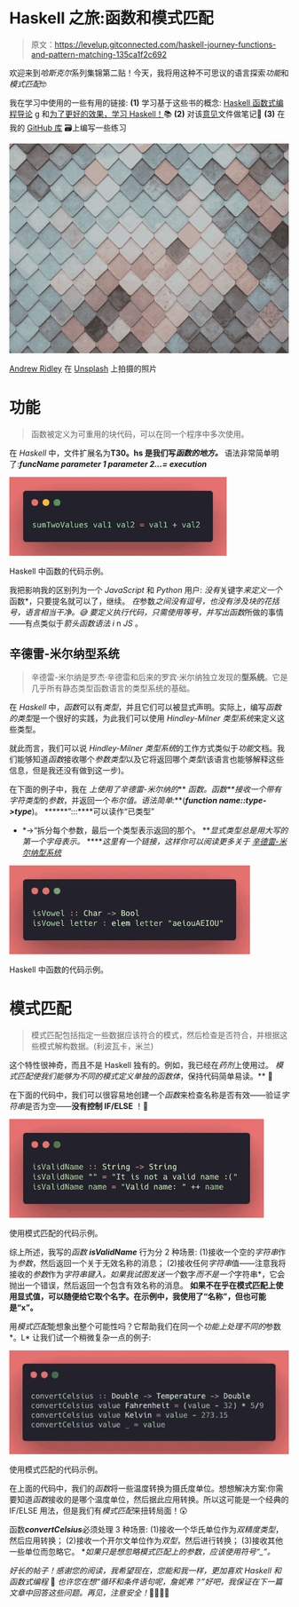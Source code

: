 # Haskell 之旅:函数和模式匹配

> 原文：<https://levelup.gitconnected.com/haskell-journey-functions-and-pattern-matching-135ca1f2c692>

欢迎来到*哈斯克尔*系列集锦第二贴！今天，我将用这种不可思议的语言探索*功能*和*模式匹配*🤓

我在学习中使用的一些有用的链接:
**(1)** 学习基于这些书的概念: [Haskell 函数式编程导论](https://www.casadocodigo.com.br/products/livro-haskell) g 和[为了更好的效果，学习 Haskell！](http://learnyouahaskell.com/chapters)📚
**(2)** 对该[意见](https://www.notion.so/Haskell-29aac2ea56274d67bde03a529e8e4f09)文件做笔记📝
**(3)** 在我的 [GitHub 库](https://github.com/jennifertakagi/haskell-projects-study) 🗃上编写一些练习

![](img/6b0fd74b86df04304cedc3384effb67f.png)

[Andrew Ridley](https://unsplash.com/@aridley88?utm_source=medium&utm_medium=referral) 在 [Unsplash](https://unsplash.com?utm_source=medium&utm_medium=referral) 上拍摄的照片

# 功能

> 函数被定义为可重用的块代码，可以在同一个程序中多次使用。

在 *Haskell* 中，文件扩展名为**T30。hs 是我们写*函数的地方。*** 语法非常简单明了:***funcName parameter 1 parameter 2…= execution***

![](img/16017e834321e99996640b4556b3349c.png)

Haskell 中函数的代码示例。

我把影响我的区别列为一个 *JavaScript* 和 *Python* 用户:
*没有*关键字*来定义一个*函数*，只要提名就可以了，继续。
*在*参数*之间没有逗号，也没有涉及块的花括号，语言相当干净。😅
*要定义执行代码，只需使用等号，并写出*函数*所做的事情——有点类似于*箭头函数语法 i* n *JS* 。

## 辛德雷-米尔纳型系统

> 辛德雷-米尔纳是罗杰·辛德雷和后来的罗宾·米尔纳独立发现的**型系统**。它是几乎所有静态类型函数语言的类型系统的基础。

在 *Haskell* 中，*函数*可以有*类型*，并且它们可以被显式声明。实际上，编写*函数的类型*是一个很好的实践，为此我们可以使用 *Hindley-Milner 类型系统*来定义这些类型。

就此而言，我们可以说 *Hindley-Milner 类型系统*的工作方式类似于*功能*文档。我们能够知道*函数*接收哪个*参数类型*以及它将返回哪个*类型*(该语言也能够解释这些信息，但是我还没有做到这一步)。

在下面的例子中，我在 ***上使用了*辛德雷-米尔纳*的*** *函数。*函数**接收一个带有*字符类型*的*参数*，并返回一个*布尔值。*语法简单*:***(***function name::type->type***)。
******”:::****可以读作“已类型”
* *->“拆分每个参数，最后一个类型表示返回的那个。
***显式类型总是用大写的第一个字母表示。*
*****这里有一个链接，这样你可以阅读更多关于* [*辛德雷-米尔纳型系统*](http://dev.stephendiehl.com/fun/006_hindley_milner.html)

![](img/ce8b1fe2810dfa8784a421537a333b18.png)

Haskell 中函数的代码示例。

# 模式匹配

> 模式匹配包括指定一些数据应该符合的模式，然后检查是否符合，并根据这些模式解构数据。(利波瓦卡，米兰)

这个特性很神奇，而且不是 Haskell 独有的。例如，我已经在*药剂*上使用过。 ***模式匹配*使我们能够为不同的模式定义单独的*函数体*，保持代码简单易读。** 🧐

在下面的代码中，我们可以很容易地创建一个*函数*来检查名称是否有效——验证*字符串*是否为空——**没有控制 IF/ELSE** ！🤯

![](img/f20ddeb1694651335caef40e07504c6f.png)

使用模式匹配的代码示例。

综上所述，我写的*函数* ***isValidName*** 行为分 2 种场景:
(1)接收一个空的*字符串*作为*参数*，然后返回一个关于无效名称的消息；
(2)接收任何*字符串*值——注意我将接收的*参数*作为*字符串键入。如果我试图发送一个*数字*而不是一个*字符串*，它会抛出一个错误，然后返回一个包含有效名称的消息。
**如果不在乎在模式匹配上使用显式值，可以随便给它取个名字。在示例中，我使用了“名称”，但也可能是“x”。**

用*模式匹配*能想象出整个可能性吗？它帮助我们在同一个*功能上处理不同的*参数*。L* 让我们试一个稍微复杂一点的例子:

![](img/25b75e29dda07fb97db22b22f86cc607.png)

使用模式匹配的代码示例。

在上面的代码中，我们的*函数*将一些温度转换为摄氏度单位。想想解决方案:你需要知道*函数*接收的是哪个温度单位，然后据此应用转换。所以这可能是一个经典的 IF/ELSE 用法，但是我们有*模式匹配*来扭转局面！😲

函数***convertCelsius***必须处理 3 种场景:
(1)接收一个华氏单位作为*双精度类型*，然后应用转换；
(2)接收一个开尔文单位作为*双型*，然后进行转换；
(3)接收其他一些单位而忽略它。
**如果只是想忽略模式匹配上的参数，应该使用符号“_”。*

*好长的帖子！感谢您的阅读，我希望现在，您能和我一样，更加喜欢 Haskell 和函数式编程* 🥰 *也许您在想“循环和条件语句呢，詹妮弗？”好吧，我保证在下一篇文章中回答这些问题。再见，注意安全！*🤟👩🏻‍💻